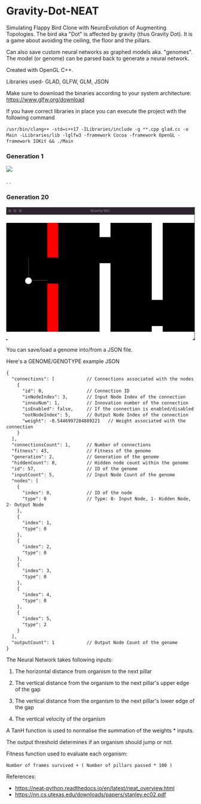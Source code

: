 # Gravity-Dot-NEAT

Simulating Flappy Bird Clone with NeuroEvolution of Augmenting Topologies. The  bird aka "Dot" is affected by gravity (thus Gravity Dot). It is a game about avoiding the ceiling, the floor and the pillars.

Can also save custom neural networks as graphed models aka. "genomes". The model (or genome) can be parsed back to generate a neural network.

Created with OpenGL C++. 

Libraries used- GLAD, GLFW, GLM, JSON

Make sure to download the binaries according to your system architecture:
https://www.glfw.org/download

If you have correct libraries in place you can execute the project with the following command
```
/usr/bin/clang++ -std=c++17 -ILibraries/include -g **.cpp glad.cc -o Main -LLibraries/lib -lglfw3 -framework Cocoa -framework OpenGL -framework IOKit && ./Main
```


### Generation 1
![](https://github.com/iamnexxed/Gravity-Dot-NEAT/blob/main/Images/GravityDotCapture1.gif)

.
.

### Generation 20
![](https://github.com/iamnexxed/Gravity-Dot-NEAT/blob/main/Images/GravityDotCapture2.gif)

You can save/load a genome into/from a JSON file.

Here's a GENOME/GENOTYPE example JSON


```
{
  "connections": [            // Connections associated with the nodes
    {
      "id": 0,                // Connection ID
      "inNodeIndex": 3,       // Input Node Index of the connection
      "innovNum": 1,          // Innovation number of the connection
      "isEnabled": false,     // If the connection is enabled/disabled
      "outNodeIndex": 5,      // Output Node Index of the connection
      "weight": -0.5446997284889221   // Weight associated with the connection
    }
  ],
  "connectionsCount": 1,      // Number of connections
  "fitness": 43,              // Fitness of the genome
  "generation": 2,            // Generation of the genome
  "hiddenCount": 0,           // Hidden node count within the genome
  "id": 57,                   // ID of the genome       
  "inputCount": 5,            // Input Node Count of the genome
  "nodes": [
    {
      "index": 0,             // ID of the node
      "type": 0               // Type: 0- Input Node, 1- Hidden Node, 2- Output Node
    },
    {
      "index": 1,
      "type": 0
    },
    {
      "index": 2,
      "type": 0
    },
    {
      "index": 3,
      "type": 0
    },
    {
      "index": 4,
      "type": 0
    },
    {
      "index": 5,
      "type": 2
    }
  ],
  "outputCount": 1            // Output Node Count of the genome
}

```

The Neural Network takes following inputs:

1. The horizontal distance from organism to the next pillar

2. The vertical distance from the organism to the next pillar's upper edge of the gap

3. The vertical distance from the organism to the next pillar's lower edge of the gap

4. The vertical velocity of the organism


A TanH function is used to normalise the summation of the weights * inputs.


The output threshold determines if an organism should jump or not.


Fitness function used to evaluate each organism:
```
Number of frames survived + ( Number of pillars passed * 100 )
```

References:
- https://neat-python.readthedocs.io/en/latest/neat_overview.html
- https://nn.cs.utexas.edu/downloads/papers/stanley.ec02.pdf
